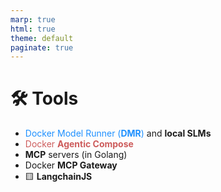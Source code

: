 ```yaml
---
marp: true
html: true
theme: default
paginate: true
---
```

<style>
.dodgerblue {
  color: dodgerblue;
}
.indianred {
  color: indianred;
}
</style>
# 🛠️ Tools

- <span class="dodgerblue">Docker Model Runner (**DMR**)</span> and **local SLMs**
- <span class="indianred">Docker **Agentic Compose**</span>
- **MCP** servers (in Golang)
- Docker **MCP Gateway**
- 🟨 **LangchainJS**